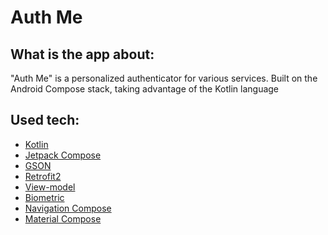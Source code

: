# Auth Me

## What is the app about:

"Auth Me" is a personalized authenticator for various services. Built on the Android Compose stack, taking advantage of
the Kotlin language

## Used tech:

- [Kotlin](https://kotlinlang.org/)
- [Jetpack Compose](https://developer.android.com/jetpack/compose/)
- [GSON](https://github.com/google/gson/)
- [Retrofit2](https://github.com/square/retrofit/)
- [View-model](https://developer.android.com/topic/libraries/architecture/viewmodel/)
- [Biometric](https://developer.android.com/training/sign-in/biometric-auth/)
- [Navigation Compose](https://developer.android.com/jetpack/compose/navigation/)
- [Material Compose](https://developer.android.com/jetpack/androidx/releases/compose-material/)
